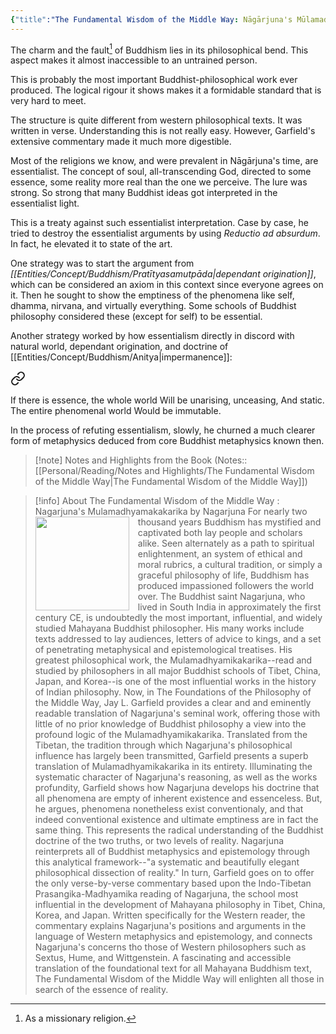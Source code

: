 ```yaml
---
{"title":"The Fundamental Wisdom of the Middle Way: Nāgārjuna's Mūlamadhyamakakārikā","aliases":["Mūlamadhyamakakārikā"],"created":"2020-11-10T01:03:50+06:00","updated":"2023-02-27T12:12:31+06:00","read_count":1,"authors":["Nāgārjuna","Jay L. Garfield"],"isbn10":195093364,"status":"Read","reviewed":true,"rating":5,"dg-note-icon":2,"dg-publish":true,"cover":"https://books.google.com/books/content?id=SO4RDAAAQBAJ&printsec=frontcover&img=1&zoom=1&edge=curl&source=gbs_api","tags":["existentialism","philosophy","buddhism","bestreads"],"log":[{"status":"Read","timestamp":"2020-11-22T00:00:00+06:00"},{"status":"To Read","timestamp":"2020-11-10T01:03:50+06:00"}],"dg-path":"Reading/Books/Read/The Fundamental Wisdom of the Middle Way.md","permalink":"/reading/books/read/the-fundamental-wisdom-of-the-middle-way/","dgPassFrontmatter":true,"noteIcon":2}
---
```


The charm and the fault[^1] of Buddhism lies in its philosophical bend. This aspect makes it almost inaccessible to an untrained person.

This is probably the most important Buddhist-philosophical work ever produced. The logical rigour it shows makes it a formidable standard that is very hard to meet.

The structure is quite different from western philosophical texts. It was written in verse. Understanding this is not really easy. However, Garfield's extensive commentary made it much more digestible. 

Most of the religions we know, and were prevalent in Nāgārjuna's time, are essentialist. The concept of soul, all-transcending God, directed to some essence, some reality more real than the one we perceive. The lure was strong. So strong that many Buddhist ideas got interpreted in the essentialist light.

This is a treaty against such essentialist interpretation. Case by case, he tried to destroy the essentialist arguments by using *Reductio ad absurdum*. In fact, he elevated it to state of the art.

One strategy was to start the argument from *[[Entities/Concept/Buddhism/Pratītyasamutpāda\|dependant origination]]*, which can be considered an axiom in this context since everyone agrees on it. Then he sought to show the emptiness of the phenomena like self, dhamma, nirvana, and virtually everything. Some schools of Buddhist philosophy considered these (except for self) to be essential.

Another strategy worked by how essentialism directly in discord with natural world, dependant origination, and doctrine of [[Entities/Concept/Buddhism/Anitya\|impermanence]]:


<div class="transclusion internal-embed is-loaded"><a class="markdown-embed-link" href="/reading/notes-and-highlights/the-fundamental-wisdom-of-the-middle-way/#b90422" aria-label="Open link"><svg xmlns="http://www.w3.org/2000/svg" width="24" height="24" viewBox="0 0 24 24" fill="none" stroke="currentColor" stroke-width="2" stroke-linecap="round" stroke-linejoin="round" class="svg-icon lucide-link"><path d="M10 13a5 5 0 0 0 7.54.54l3-3a5 5 0 0 0-7.07-7.07l-1.72 1.71"></path><path d="M14 11a5 5 0 0 0-7.54-.54l-3 3a5 5 0 0 0 7.07 7.07l1.71-1.71"></path></svg></a><div class="markdown-embed">



If there is essence, the whole world 
Will be unarising, unceasing, 
And static. The entire phenomenal world 
Would be immutable. 

</div></div>


In the process of refuting essentialism, slowly, he churned a much clearer form of metaphysics deduced from core Buddhist metaphysics known then.

> [!note] Notes and Highlights from the Book
> (Notes:: [[Personal/Reading/Notes and Highlights/The Fundamental Wisdom of the Middle Way\|The Fundamental Wisdom of the Middle Way]])

> [!info] About The Fundamental Wisdom of the Middle Way : Nagarjuna's Mulamadhyamakakarika by Nagarjuna
><img src="https://books.google.com/books/content?id=SO4RDAAAQBAJ&printsec=frontcover&img=1&zoom=1&edge=curl&source=gbs_api" style="float: left; margin-right: 1em;width: 150px; height: auto;" /> For nearly two thousand years Buddhism has mystified and captivated both lay people and scholars alike. Seen alternately as a path to spiritual enlightenment, an system of ethical and moral rubrics, a cultural tradition, or simply a graceful philosophy of life, Buddhism has produced impassioned followers the world over. The Buddhist saint Nagarjuna, who lived in South India in approximately the first century CE, is undoubtedly the most important, influential, and widely studied Mahayana Buddhist philosopher. His many works include texts addressed to lay audiences, letters of advice to kings, and a set of penetrating metaphysical and epistemological treatises. His greatest philosophical work, the Mulamadhyamikakarika--read and studied by philosophers in all major Buddhist schools of Tibet, China, Japan, and Korea--is one of the most influential works in the history of Indian philosophy. Now, in The Foundations of the Philosophy of the Middle Way, Jay L. Garfield provides a clear and and eminently readable translation of Nagarjuna's seminal work, offering those with little of no prior knowledge of Buddhist philosophy a view into the profound logic of the Mulamadhyamikakarika. Translated from the Tibetan, the tradition through which Nagarjuna's philosophical influence has largely been transmitted, Garfield presents a superb translation of Mulamadhyamikakarika in its entirety. Illuminating the systematic character of Nagarjuna's reasoning, as well as the works profundity, Garfield shows how Nagarjuna develops his doctrine that all phenomena are empty of inherent existence and essenceless. But, he argues, phenomena nonetheless exist conventionaly, and that indeed conventional existence and ultimate emptiness are in fact the same thing. This represents the radical understanding of the Buddhist doctrine of the two truths, or two levels of reality. Nagarjuna reinterprets all of Buddhist metaphysics and epistemology through this analytical framework--"a systematic and beautifully elegant philosophical dissection of reality." In turn, Garfield goes on to offer the only verse-by-verse commentary based upon the Indo-Tibetan Prasangika-Madhyamika reading of Nagarjuna, the school most influential in the development of Mahayana philosophy in Tibet, China, Korea, and Japan. Written specifically for the Western reader, the commentary explains Nagarjuna's positions and arguments in the language of Western metaphysics and epistemology, and connects Nagarjuna's concerns tho those of Western philosophers such as Sextus, Hume, and Wittgenstein. A fascinating and accessible translation of the foundational text for all Mahayana Buddhism text, The Fundamental Wisdom of the Middle Way will enlighten all those in search of the essence of reality.

[^1]: As a missionary religion.